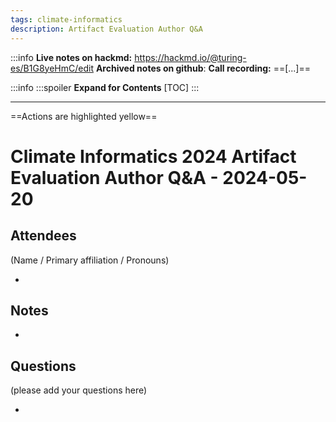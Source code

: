 ```yaml
---
tags: climate-informatics
description: Artifact Evaluation Author Q&A
---
```


:::info
**Live notes on hackmd:** https://hackmd.io/@turing-es/B1G8yeHmC/edit
**Archived notes on github**: 
**Call recording:** ==[...]==

:::info
:::spoiler **Expand for Contents**
[TOC]
:::

---


==Actions are highlighted yellow==

<!-- %%%%%%%%%%%%%%%%%%%%%%%%%%%%%%%%%% -->

# Climate Informatics 2024 Artifact Evaluation Author Q&A - 2024-05-20


## Attendees
(Name / Primary affiliation / Pronouns)

-


## Notes

-



## Questions
(please add your questions here)

-




<!-- %%%%%%%%%%%%%%%%%%%%%%%%%%%%%%%%%% -->